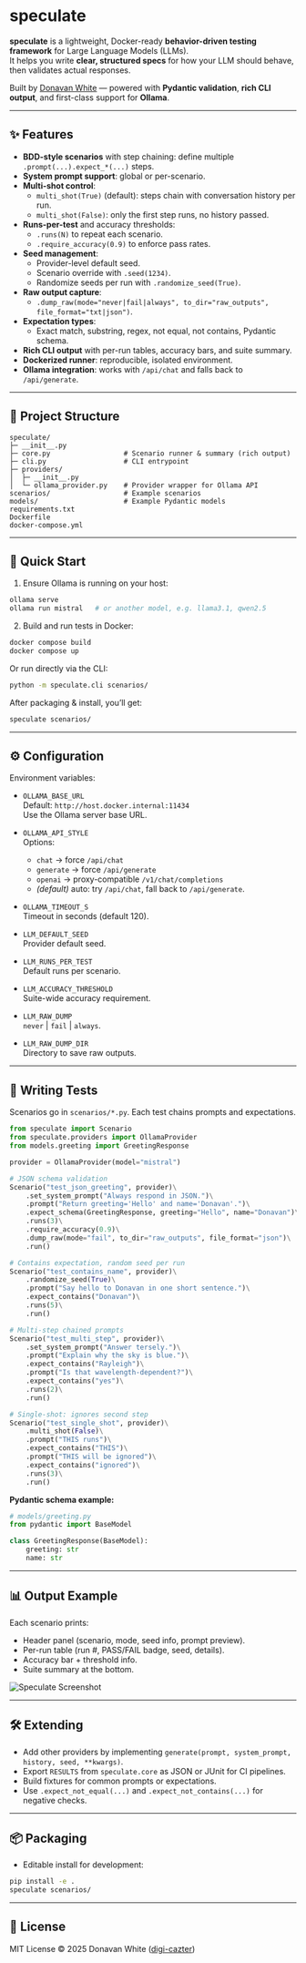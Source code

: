 # speculate

**speculate** is a lightweight, Docker-ready **behavior-driven testing framework** for Large Language Models (LLMs).  
It helps you write **clear, structured specs** for how your LLM should behave, then validates actual responses.

Built by [Donavan White](https://github.com/digi-cazter) — powered with **Pydantic validation**, **rich CLI output**, and first-class support for **Ollama**.

---

## ✨ Features

- **BDD-style scenarios** with step chaining: define multiple `.prompt(...).expect_*(...)` steps.
- **System prompt support**: global or per-scenario.
- **Multi-shot control**:
  - `multi_shot(True)` (default): steps chain with conversation history per run.
  - `multi_shot(False)`: only the first step runs, no history passed.
- **Runs-per-test** and accuracy thresholds:
  - `.runs(N)` to repeat each scenario.
  - `.require_accuracy(0.9)` to enforce pass rates.
- **Seed management**:
  - Provider-level default seed.
  - Scenario override with `.seed(1234)`.
  - Randomize seeds per run with `.randomize_seed(True)`.
- **Raw output capture**:
  - `.dump_raw(mode="never|fail|always", to_dir="raw_outputs", file_format="txt|json")`.
- **Expectation types**:
  - Exact match, substring, regex, not equal, not contains, Pydantic schema.
- **Rich CLI output** with per-run tables, accuracy bars, and suite summary.
- **Dockerized runner**: reproducible, isolated environment.
- **Ollama integration**: works with `/api/chat` and falls back to `/api/generate`.

---

## 📂 Project Structure

```
speculate/
├─ __init__.py
├─ core.py                  # Scenario runner & summary (rich output)
├─ cli.py                   # CLI entrypoint
├─ providers/
│  ├─ __init__.py
│  └─ ollama_provider.py    # Provider wrapper for Ollama API
scenarios/                  # Example scenarios
models/                     # Example Pydantic models
requirements.txt
Dockerfile
docker-compose.yml
```

---

## 🚀 Quick Start

1. Ensure Ollama is running on your host:

```bash
ollama serve
ollama run mistral   # or another model, e.g. llama3.1, qwen2.5
```

2. Build and run tests in Docker:

```bash
docker compose build
docker compose up
```

Or run directly via the CLI:

```bash
python -m speculate.cli scenarios/
```

After packaging & install, you’ll get:

```bash
speculate scenarios/
```

---

## ⚙️ Configuration

Environment variables:

- `OLLAMA_BASE_URL`  
  Default: `http://host.docker.internal:11434`  
  Use the Ollama server base URL.

- `OLLAMA_API_STYLE`  
  Options:
  - `chat` → force `/api/chat`
  - `generate` → force `/api/generate`
  - `openai` → proxy-compatible `/v1/chat/completions`
  - *(default)* auto: try `/api/chat`, fall back to `/api/generate`.

- `OLLAMA_TIMEOUT_S`  
  Timeout in seconds (default 120).

- `LLM_DEFAULT_SEED`  
  Provider default seed.

- `LLM_RUNS_PER_TEST`  
  Default runs per scenario.

- `LLM_ACCURACY_THRESHOLD`  
  Suite-wide accuracy requirement.

- `LLM_RAW_DUMP`  
  `never` | `fail` | `always`.

- `LLM_RAW_DUMP_DIR`  
  Directory to save raw outputs.

---

## 🧪 Writing Tests

Scenarios go in `scenarios/*.py`. Each test chains prompts and expectations.

```python
from speculate import Scenario
from speculate.providers import OllamaProvider
from models.greeting import GreetingResponse

provider = OllamaProvider(model="mistral")

# JSON schema validation
Scenario("test_json_greeting", provider)\
    .set_system_prompt("Always respond in JSON.")\
    .prompt("Return greeting='Hello' and name='Donavan'.")\
    .expect_schema(GreetingResponse, greeting="Hello", name="Donavan")\
    .runs(3)\
    .require_accuracy(0.9)\
    .dump_raw(mode="fail", to_dir="raw_outputs", file_format="json")\
    .run()

# Contains expectation, random seed per run
Scenario("test_contains_name", provider)\
    .randomize_seed(True)\
    .prompt("Say hello to Donavan in one short sentence.")\
    .expect_contains("Donavan")\
    .runs(5)\
    .run()

# Multi-step chained prompts
Scenario("test_multi_step", provider)\
    .set_system_prompt("Answer tersely.")\
    .prompt("Explain why the sky is blue.")\
    .expect_contains("Rayleigh")\
    .prompt("Is that wavelength-dependent?")\
    .expect_contains("yes")\
    .runs(2)\
    .run()

# Single-shot: ignores second step
Scenario("test_single_shot", provider)\
    .multi_shot(False)\
    .prompt("THIS runs")\
    .expect_contains("THIS")\
    .prompt("THIS will be ignored")\
    .expect_contains("ignored")\
    .runs(3)\
    .run()
```

**Pydantic schema example:**

```python
# models/greeting.py
from pydantic import BaseModel

class GreetingResponse(BaseModel):
    greeting: str
    name: str
```

---

## 📊 Output Example

Each scenario prints:

- Header panel (scenario, mode, seed info, prompt preview).
- Per-run table (run #, PASS/FAIL badge, seed, details).
- Accuracy bar + threshold info.
- Suite summary at the bottom.

![Speculate Screenshot](./screenshot.png)

---

## 🛠 Extending

- Add other providers by implementing `generate(prompt, system_prompt, history, seed, **kwargs)`.
- Export `RESULTS` from `speculate.core` as JSON or JUnit for CI pipelines.
- Build fixtures for common prompts or expectations.
- Use `.expect_not_equal(...)` and `.expect_not_contains(...)` for negative checks.

---

## 📦 Packaging

- Editable install for development:

```bash
pip install -e .
speculate scenarios/
```

---

## 📜 License

MIT License © 2025 Donavan White ([digi-cazter](https://github.com/digi-cazter))
